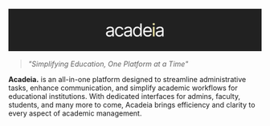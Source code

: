 ![banner](/assets/bannerv2.png)

> *"Simplifying Education, One Platform at a Time"*

**Acadeia.** is an all-in-one platform designed to streamline administrative tasks, enhance communication, and simplify academic workflows for educational institutions. With dedicated interfaces for admins, faculty, students, and many more to come, Acadeia brings efficiency and clarity to every aspect of academic management.